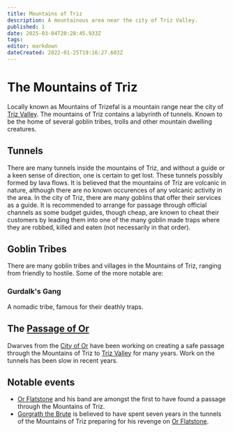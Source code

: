 ```yaml
---
title: Mountains of Triz
description: A mountainous area near the city of Triz Valley.
published: 1
date: 2025-03-04T20:28:45.933Z
tags: 
editor: markdown
dateCreated: 2022-01-25T19:16:27.603Z
---
```


# The Mountains of Triz
Locally known as Mountains of Trizefal is a mountain range near the city of [Triz Valley](/i/24). The mountains of Triz contains a labyrinth of tunnels. Known to be the home of several goblin tribes, trolls and other mountain dwelling creatures.

## Tunnels
There are many tunnels inside the mountains of Triz, and without a guide or a keen sense of direction, one is certain to get lost. These tunnels possibly formed by lava flows. It is believed that the mountains of Triz are volcanic in nature, although there are no known occurences of any volcanic activity in the area.
In the city of Triz, there are many goblins that offer their services as a guide. It is recommended to arrange for passage through official channels as some budget guides, though cheap, are known to cheat their customers by leading them into one of the many goblin made traps where they are robbed, killed and eaten (not necessarily in that order).

## Goblin Tribes
There are many goblin tribes and villages in the Mountains of Triz, ranging from friendly to hostile. Some of the more notable are:

### Gurdalk's Gang
A nomadic tribe, famous for their deathly traps.

## The [Passage of Or](/i/25)
Dwarves from the [City of Or](/i/11) have been working on creating a safe passage through the Mountains of Triz to [Triz Valley](/i/24) for many years. Work on the tunnels has been slow in recent years.

## Notable events
- [Or Flatstone](/i/13) and his band are amongst the first to have found a passage through the Mountains of Triz.
- [Gorgrath the Brute](/i/14) is believed to have spent seven years in the tunnels of the Mountains of Triz preparing for his revenge on [Or Flatstone](/i/13).